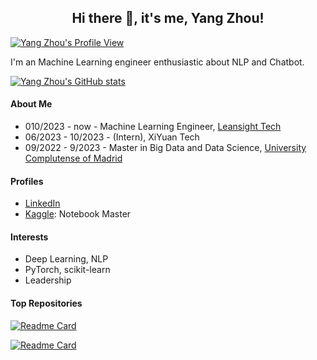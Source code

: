 <h2 align="center"> Hi there 👋, it's me, Yang Zhou!</h2>

[![Yang Zhou's Profile View](https://komarev.com/ghpvc/?username=zerolovesea&color=blue)](https://github.com/zerolovesea/github-readme-stats)

I'm an Machine Learning engineer enthusiastic about NLP and Chatbot.

[![Yang Zhou's GitHub stats](https://github-readme-stats.vercel.app/api?username=zerolovesea&count_private=true&show_icons=true&theme=transparent)](https://github.com/PanQiWei/github-readme-stats)

#### About Me
* 010/2023 - now - Machine Learning Engineer, [Leansight Tech](https://www.leansight.cn/)
* 06/2023 - 10/2023 - (Intern), XiYuan Tech
* 09/2022 - 9/2023 - Master in Big Data and Data Science, [University Complutense of Madrid](https://ucm.es)

#### Profiles

* [LinkedIn](https://www.linkedin.com/in/zyaztec/)
* [Kaggle](https://www.kaggle.com/yaaangzhou): Notebook Master

#### Interests

* Deep Learning, NLP
* PyTorch, scikit-learn
* Leadership

#### Top Repositories

[![Readme Card](https://github-readme-stats.vercel.app/api/pin/?username=zerolovesea&repo=Kaggle_Competitions)](https://github.com/zerolovesea/Kaggle_Competitions)

[![Readme Card](https://github-readme-stats.vercel.app/api/pin/?username=zerolovesea&repo=Computer_Vision_Clasification_Backbones)](https://github.com/zerolovesea/Computer_Vision_Clasification_Backbones)
